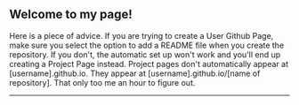 ## Welcome to my page!

Here is a piece of advice. If you are trying to create a User Github Page, make sure you select the option to add a README file when you create the repository.
If you don't, the automatic set up won't work and you'll end up creating a Project Page instead. Project pages don't automatically appear at [username].github.io. They appear at [username].github.io/[name of repository]. 
That only too me an hour to figure out. 

--------------------
